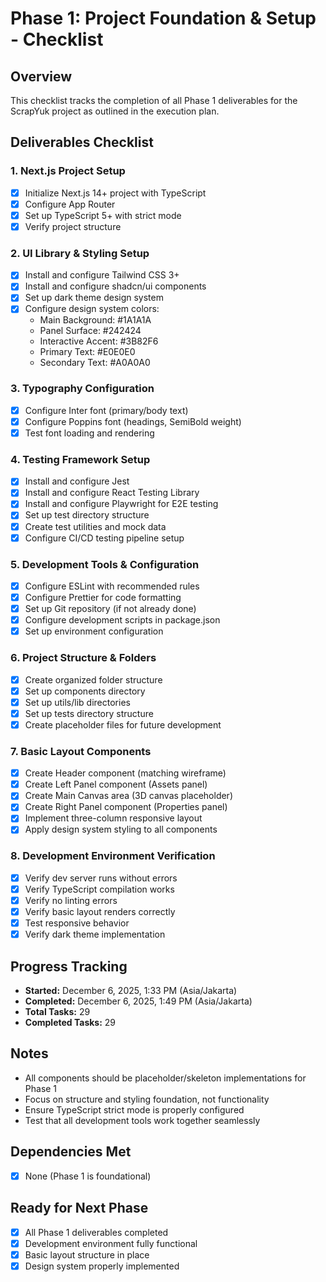 # Phase 1: Project Foundation & Setup - Checklist

## Overview
This checklist tracks the completion of all Phase 1 deliverables for the ScrapYuk project as outlined in the execution plan.

## Deliverables Checklist

### 1. Next.js Project Setup
- [x] Initialize Next.js 14+ project with TypeScript
- [x] Configure App Router
- [x] Set up TypeScript 5+ with strict mode
- [x] Verify project structure

### 2. UI Library & Styling Setup
- [x] Install and configure Tailwind CSS 3+
- [x] Install and configure shadcn/ui components
- [x] Set up dark theme design system
- [x] Configure design system colors:
  - Main Background: #1A1A1A
  - Panel Surface: #242424
  - Interactive Accent: #3B82F6
  - Primary Text: #E0E0E0
  - Secondary Text: #A0A0A0

### 3. Typography Configuration
- [x] Configure Inter font (primary/body text)
- [x] Configure Poppins font (headings, SemiBold weight)
- [x] Test font loading and rendering

### 4. Testing Framework Setup
- [x] Install and configure Jest
- [x] Install and configure React Testing Library
- [x] Install and configure Playwright for E2E testing
- [x] Set up test directory structure
- [x] Create test utilities and mock data
- [x] Configure CI/CD testing pipeline setup

### 5. Development Tools & Configuration
- [x] Configure ESLint with recommended rules
- [x] Configure Prettier for code formatting
- [x] Set up Git repository (if not already done)
- [x] Configure development scripts in package.json
- [x] Set up environment configuration

### 6. Project Structure & Folders
- [x] Create organized folder structure
- [x] Set up components directory
- [x] Set up utils/lib directories
- [x] Set up tests directory structure
- [x] Create placeholder files for future development

### 7. Basic Layout Components
- [x] Create Header component (matching wireframe)
- [x] Create Left Panel component (Assets panel)
- [x] Create Main Canvas area (3D canvas placeholder)
- [x] Create Right Panel component (Properties panel)
- [x] Implement three-column responsive layout
- [x] Apply design system styling to all components

### 8. Development Environment Verification
- [x] Verify dev server runs without errors
- [x] Verify TypeScript compilation works
- [x] Verify no linting errors
- [x] Verify basic layout renders correctly
- [x] Test responsive behavior
- [x] Verify dark theme implementation

## Progress Tracking
- **Started:** December 6, 2025, 1:33 PM (Asia/Jakarta)
- **Completed:** December 6, 2025, 1:49 PM (Asia/Jakarta)
- **Total Tasks:** 29
- **Completed Tasks:** 29

## Notes
- All components should be placeholder/skeleton implementations for Phase 1
- Focus on structure and styling foundation, not functionality
- Ensure TypeScript strict mode is properly configured
- Test that all development tools work together seamlessly

## Dependencies Met
- [x] None (Phase 1 is foundational)

## Ready for Next Phase
- [x] All Phase 1 deliverables completed
- [x] Development environment fully functional
- [x] Basic layout structure in place
- [x] Design system properly implemented